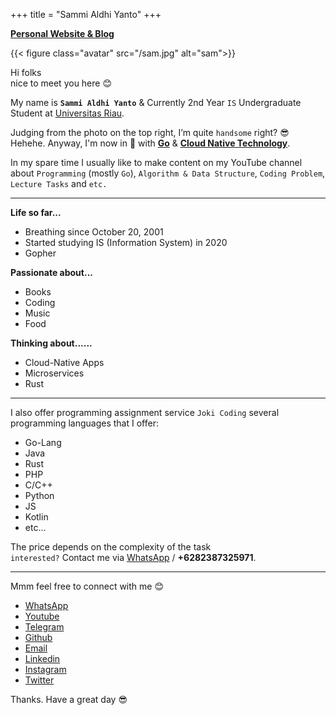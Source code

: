 +++
title = "Sammi Aldhi Yanto"
+++

 
[**Personal Website & Blog**](/posts)

{{< figure class="avatar" src="/sam.jpg" alt="sam">}}

Hi folks\
nice to meet you here 😊


My name is **`Sammi Aldhi Yanto`** & Currently 2nd Year `IS` Undergraduate Student at [Universitas Riau](https://unri.ac.id/en/).

Judging from the photo on the top right, I’m quite `handsome` right? 😎 Hehehe. Anyway, I'm now in 💝 with **[Go](https://golang.org)** & [**Cloud Native Technology**]().

In my spare time I usually like to make content on my YouTube channel about `Programming` (mostly `Go`), `Algorithm & Data Structure`, `Coding Problem`, `Lecture Tasks` and `etc.`

---

**Life so far...**
- Breathing since October 20, 2001
- Started studying IS (Information System) in 2020
- Gopher

**Passionate about...**
- Books
- Coding
- Music
- Food

**Thinking about......**
- Cloud-Native Apps
- Microservices
- Rust

---

I also offer programming assignment service `Joki Coding`
several programming languages that I offer:

* Go-Lang
* Java
* Rust
* PHP
* C/C++
* Python
* JS
* Kotlin
* etc...

The price depends on the complexity of the task\
`interested?` Contact me via [WhatsApp](https://wa.link/2gi8t7) / **+6282387325971**.

---

Mmm feel free to connect with me 😊
* [WhatsApp](https://wa.link/2gi8t7)
* [Youtube](https://www.youtube.com/channel/UCf9eTh_WEnl2NV2ii-F2OZQ)
* [Telegram](https://t.me/SammiDev)
* [Github](https://github.com/SemmiDev)
* [Email](sammidev4@gmail.com)
* [Linkedin](https://id.linkedin.com/in/sammi-aldhi-yanto-48a11a196)
* [Instagram](https://www.instagram.com/sammidev_/)
* [Twitter](https://twitter.com/sammidev_?s=09)

Thanks. Have a great day 😎
